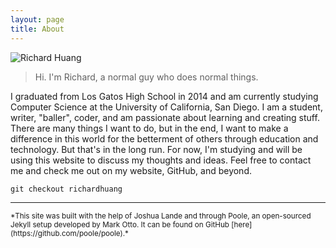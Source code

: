 ```yaml
---
layout: page
title: About
---
```


![Richard Huang](http://i.imgur.com/nAqMIA2.jpg)

>Hi. I'm Richard, a normal guy who does normal things.

I graduated from Los Gatos High School in 2014 and am currently studying 
Computer Science at the University of California, San Diego. I am a 
student, writer, "baller", coder, and am passionate about learning and 
creating stuff. There are many things I want to do, but in the end, I 
want to make a difference in this world for the betterment of others 
through education and technology. But that's in the long run. For now, 
I'm studying and will be using this website to discuss my thoughts and 
ideas. Feel free to contact me and check me out on my website, GitHub, 
and beyond.

`git checkout richardhuang`

---

<sub>
  *This site was built with the help of Joshua Lande and through Poole, 
  an open-sourced Jekyll setup developed by Mark Otto. It can be found 
  on GitHub [here](https://github.com/poole/poole).*
</sub>

